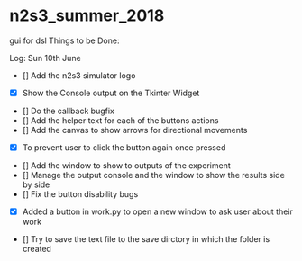 # n2s3_summer_2018
gui for dsl
Things to be Done:


Log: Sun 10th June
- [] Add the n2s3 simulator logo
- [x] Show the Console output on the Tkinter Widget
- [] Do the callback bugfix
- [] Add the helper text for each of the buttons actions
- [] Add the canvas to show arrows for directional movements
- [x] To prevent user to click the button again once pressed
- [] Add the window to show to outputs of the experiment
- [] Manage the output console and the window to show the results side by side
- [] Fix the button disability bugs
- [X] Added a button in work.py to open a new window to ask user about their work
- [] Try to save the text file to the save dirctory in which the folder is created
